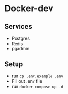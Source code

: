 # Docker-dev 

## Services
* Postgres
* Redis
* pgadmin

## Setup 
* run ```cp .env.example .env```
* Fill out .env file
* run ```docker-compose up -d```

